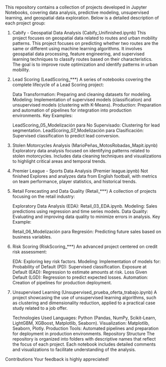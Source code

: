 This repository contains a collection of projects developed in Jupyter Notebooks, covering data analysis, predictive modeling, unsupervised learning, and geospatial data exploration. Below is a detailed description of each project group:

1. Cabify - Geospatial Data Analysis (Cabify_Unifinished.ipynb)
     This project focuses on geospatial data related to routes and urban mobility patterns. This project focuses on predicting whether two routes are the same or different using machine learning algorithms.
      It involves geospatial data processing, feature engineering, and supervised learning techniques to classify routes based on their characteristics.
      The goal is to improve route optimization and identify patterns in urban mobility.

2. Lead Scoring (LeadScoring_***)
      A series of notebooks covering the complete lifecycle of a Lead Scoring project:

      Data Transformation: Preparing and cleaning datasets for modeling.
      Modeling: Implementation of supervised models (classification) and unsupervised models (clustering with K-Means).
      Production: Preparation and automation of pipelines for integration into production environments.
      Key Examples:
      
      LeadScoring_05_Modelización para No Supervisado: Clustering for lead segmentation.
      LeadScoring_07_Modelización para Clasificación: Supervised classification to predict lead conversion.


3. Stolen Motorcycles Analysis (MarioPeñas_MotosRobadas_Mapit.ipynb)
      Exploratory data analysis focused on identifying patterns related to stolen motorcycles. Includes data cleaning techniques and visualizations to highlight critical areas and temporal trends.

4. Premier League - Sports Data Analysis (Premier league.ipynb)
      Not finished
      Explores and analyzes data from English football, with metrics on team performance, player statistics, and historical trends.

5. Retail Forecasting and Data Quality (Retail_***)
      A collection of projects focusing on the retail industry:

      Exploratory Data Analysis (EDA): Retail_03_EDA.ipynb.
      Modeling: Sales predictions using regression and time series models.
      Data Quality: Evaluating and improving data quality to minimize errors in analysis.
      Key Example:
      
      Retail_06_Modelización para Regresión: Predicting future sales based on business variables.
6. Risk Scoring (RiskScoring_***)
      An advanced project centered on credit risk assessment:

      EDA: Exploring key risk factors.
      Modeling: Implementation of models for:
      Probability of Default (PD): Supervised classification.
      Exposure at Default (EAD): Regression to estimate amounts at risk.
      Loss Given Default (LGD): Regression to predict expected losses.
      Automation: Creation of pipelines for production deployment.

   
7. Unsupervised Learning (Unsupervised_prueba_oferta_trabajo.ipynb)
      A project showcasing the use of unsupervised learning algorithms, such as clustering and dimensionality reduction, applied to a practical case study related to a job offer.

      Technologies Used
      Languages: Python (Pandas, NumPy, Scikit-Learn, LightGBM, XGBoost, Matplotlib, Seaborn).
      Visualization: Matplotlib, Seaborn, Plotly.
      Production Tools: Automated pipelines and preparation for deployment in production environments.
      Repository Structure
      The repository is organized into folders with descriptive names that reflect the focus of each project. Each notebook includes detailed comments and visualizations to facilitate understanding of the analysis.

Contributions
Your feedback is highly appreciated!
